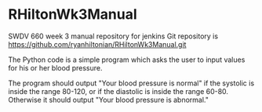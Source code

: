 # RHiltonWk3Manual
SWDV 660 week 3 manual repository for jenkins
Git repository is https://github.com/ryanhiltonian/RHiltonWk3Manual.git


The Python code is a simple program which asks the user to input 
values for his or her blood pressure.

The program should output "Your blood pressure is normal" if the systolic is inside the
range 80-120, or if the diastolic is inside the range 60-80. Otherwise it should output
"Your blood pressure is abnormal."